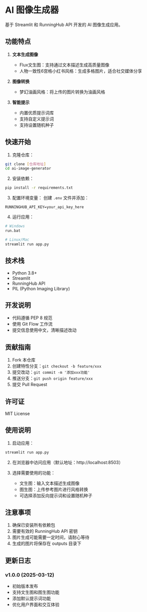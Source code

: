 # AI 图像生成器

基于 Streamlit 和 RunningHub API 开发的 AI 图像生成应用。

## 功能特点

1. **文本生成图像**
   - Flux文生图：支持通过文本描述生成高质量图像
   - 人物一致性6宫格小红书风格：生成多格图片，适合社交媒体分享

2. **图像转换**
   - 梦幻油画风格：将上传的图片转换为油画风格

3. **智能提示**
   - 内置优质提示词库
   - 支持自定义提示词
   - 支持设置随机种子

## 快速开始

1. 克隆仓库：
```bash
git clone [仓库地址]
cd ai-image-generator
```

2. 安装依赖：
```bash
pip install -r requirements.txt
```

3. 配置环境变量：
创建 `.env` 文件并添加：
```
RUNNINGHUB_API_KEY=your_api_key_here
```

4. 运行应用：
```bash
# Windows
run.bat

# Linux/Mac
streamlit run app.py
```

## 技术栈

- Python 3.8+
- Streamlit
- RunningHub API
- PIL (Python Imaging Library)

## 开发说明

- 代码遵循 PEP 8 规范
- 使用 Git Flow 工作流
- 提交信息使用中文，清晰描述改动

## 贡献指南

1. Fork 本仓库
2. 创建特性分支：`git checkout -b feature/xxx`
3. 提交改动：`git commit -m '添加xxx功能'`
4. 推送分支：`git push origin feature/xxx`
5. 提交 Pull Request

## 许可证

MIT License

## 使用说明

1. 启动应用：
```bash
streamlit run app.py
```

2. 在浏览器中访问应用（默认地址：http://localhost:8503）

3. 选择需要使用的功能：
   - 文生图：输入文本描述生成图像
   - 图生图：上传参考图片进行风格转换
   - 可选择添加反向提示词和设置随机种子

## 注意事项

1. 确保已安装所有依赖包
2. 需要有效的 RunningHub API 密钥
3. 图片生成可能需要一定时间，请耐心等待
4. 生成的图片将保存在 outputs 目录下

## 更新日志

### v1.0.0 (2025-03-12)
- 初始版本发布
- 支持文生图和图生图功能
- 添加默认提示词功能
- 优化用户界面和交互体验